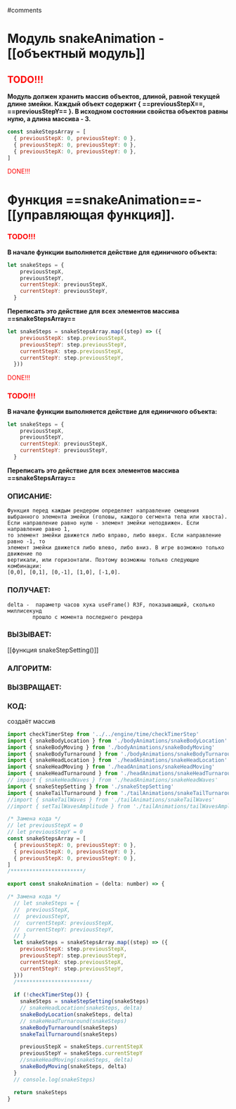#comments

# Модуль snakeAnimation - [[объектный модуль]]

## <span style="color:red">TODO!!!</span>
**Модуль должен хранить массив объектов, длиной, равной текущей длине змейки. Каждый объект содержит { ==previousStepX==, ==previousStepY== }. В исходном состоянии свойства объектов равны нулю, а длина массива - 3.**
```js
const snakeStepsArray = [
  { previousStepX: 0, previousStepY: 0 },
  { previousStepX: 0, previousStepY: 0 },
  { previousStepX: 0, previousStepY: 0 },
]
```
<span style="color:red">DONE!!!</span>
# Функция ==snakeAnimation==-[[управляющая функция]]. 

### <span style="color:red">TODO!!!</span>
**В начале функции выполняется действие для единичного объекта:**
```js
let snakeSteps = {
    previousStepX,
    previousStepY,
    currentStepX: previousStepX,
    currentStepY: previousStepY,
  }
```
**Переписать это действие для всех элементов массива ==snakeStepsArray==**
```js
let snakeSteps = snakeStepsArray.map((step) => ({
    previousStepX: step.previousStepX,
    previousStepY: step.previousStepY,
    currentStepX: step.previousStepX,
    currentStepY: step.previousStepY,
  }))
```
<span style="color:red">DONE!!!</span>

### <span style="color:red">TODO!!!</span>
**В начале функции выполняется действие для единичного объекта:**
```js
let snakeSteps = {
    previousStepX,
    previousStepY,
    currentStepX: previousStepX,
    currentStepY: previousStepY,
  }
```
**Переписать это действие для всех элементов массива ==snakeStepsArray==**


### ОПИСАНИЕ:
	Функция перед каждым рендером определяет направление смещения
	выбранного элемента змейки (головы, каждого сегмента тела или хвоста).
	Если направление равно нулю - элемент змейки неподвижен. Если направление равно 1, 
	то элемент змейки движется либо вправо, либо вверх. Если направление равно -1, то 
	элемент змейки движется либо влево, либо вниз. В игре возможно только движение по 
	вертикали, или горизонтали. Поэтому возможны только следующие комбинации:
	[0,0], [0,1], [0,-1], [1,0], [-1,0].

### ПОЛУЧАЕТ:
    delta -  параметр часов хука useFrame() R3F, показывающий, сколько миллисекунд
    		прошло с момента последнего рендера

### ВЫЗЫВАЕТ:
[[функция snakeStepSetting()]]
### АЛГОРИТМ:

### ВЫЗВРАЩАЕТ:

### КОД:
создаёт массив

```js
import checkTimerStep from '../../engine/time/checkTimerStep'
import { snakeBodyLocation } from './bodyAnimations/snakeBodyLocation'
import { snakeBodyMoving } from './bodyAnimations/snakeBodyMoving'
import { snakeBodyTurnaround } from './bodyAnimations/snakeBodyTurnaround'
import { snakeHeadLocation } from './headAnimations/snakeHeadLocation'
import { snakeHeadMoving } from './headAnimations/snakeHeadMoving'
import { snakeHeadTurnaround } from './headAnimations/snakeHeadTurnaround'
// import { snakeHeadWaves } from './headAnimations/snakeHeadWaves'
import { snakeStepSetting } from './snakeStepSetting'
import { snakeTailTurnaround } from './tailAnimations/snakeTailTurnaround'
//import { snakeTailWaves } from './tailAnimations/snakeTailWaves'
//import { setTailWavesAmplitude } from './tailAnimations/tailWavesAmplitude'

/* Замена кода */
// let previousStepX = 0
// let previousStepY = 0
const snakeStepsArray = [
  { previousStepX: 0, previousStepY: 0 },
  { previousStepX: 0, previousStepY: 0 },
  { previousStepX: 0, previousStepY: 0 },
]
/***********************/

export const snakeAnimation = (delta: number) => {

/* Замена кода */
  // let snakeSteps = {
  //  previousStepX,
  //  previousStepY,
  //  currentStepX: previousStepX,
  //  currentStepY: previousStepY,
  // }
  let snakeSteps = snakeStepsArray.map((step) => ({
    previousStepX: step.previousStepX,
    previousStepY: step.previousStepY,
    currentStepX: step.previousStepX,
    currentStepY: step.previousStepY,
  }))
  /***********************/
  
  if (!checkTimerStep()) {
    snakeSteps = snakeStepSetting(snakeSteps)
    // snakeHeadLocation(snakeSteps, delta)
    snakeBodyLocation(snakeSteps, delta)
    // snakeHeadTurnaround(snakeSteps)
    snakeBodyTurnaround(snakeSteps)
    snakeTailTurnaround(snakeSteps)

    previousStepX = snakeSteps.currentStepX
    previousStepY = snakeSteps.currentStepY
    //snakeHeadMoving(snakeSteps, delta)
    snakeBodyMoving(snakeSteps, delta)
  }
  // console.log(snakeSteps)

  return snakeSteps
}
```
